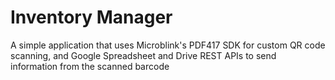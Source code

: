 # Inventory Manager
A simple application that uses Microblink's PDF417 SDK for custom QR code scanning, and Google Spreadsheet and Drive REST APIs to send information from the scanned barcode
